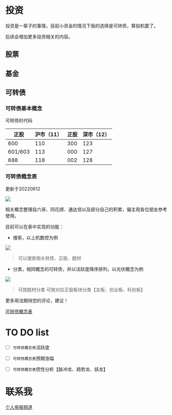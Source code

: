 # 投资

投资是一辈子的事情，目前小资金的情况下我的选择是可转债，算投机罢了。

后续会增加更多投资相关的内容。

## 股票

## 基金

## 可转债

### 可转债基本概念

可转债的代码


| 正股 | 沪市（11） | 正股 | 深市（12） |
| --- | --- | --- | --- |
| 600 | 110 | 300 | 123 |
| 601/603 | 113 | 000 | 127 |
| 688 | 118 | 002 | 128 |

### 可转债概念表

更新于20220612

![](https://cdn.jsdelivr.net/gh/deserce/picgo@master/img/202206121533089.png)

相关概念整理自六哥、同花顺、通达信以及部分自己的积累，偏主观各位朋友参考使用。

目前可以在表中实现的功能：

- 搜索，以上机数控为例

![](https://cdn.jsdelivr.net/gh/deserce/picgo@master/img/202206122025872.gif)

> 可以搜索相关转债、正股、题材

- 分类，相同概念的可转债，并以活跃度降序排列，以光伏概念为例

![](https://cdn.jsdelivr.net/gh/deserce/picgo@master/img/202206122110450.gif)


> 可按题材分类
> 可按对应正股板块分类【主板、创业板、科创板】

更多用法期待您的评论，建议！

[可转债概念表](https://deserce.notion.site/cefead48102040dda3208a1f0bc86b35)

# TO DO list

- [ ] `可转债概念表`活跃度
- [ ] `可转债概念表`预期涨幅
- [ ] `可转债概念表`债性分析【脉冲龙、趋势龙、妖龙】
 

# 联系我
[个人电报频道](https://t.me/sanqiviews)

